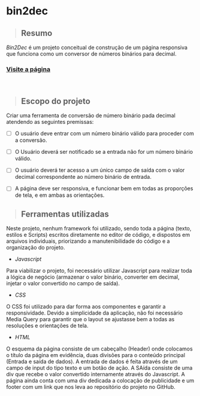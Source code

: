 # bin2dec

> ## Resumo
*Bin2Dec* é um projeto conceitual de construção de um página responsiva que funciona como um conversor de números binários para decimal.

### [Visite a página](https://fabbiodiaz.github.io/bin2dec)
<br>

> ## Escopo do projeto
Criar uma ferramenta de conversão de número binário pada decimal atendendo as seguintes premissas:
-   [ ] O usuário deve entrar com um número binário válido para proceder com a conversão.
-   [ ] O Usuário deverá ser notificado se a entrada não for um número binário válido.
-   [ ] O usuário deverá ter acesso a um único campo de saída com o valor decimal correspondente ao número binário de entrada.
-   [ ] A página deve ser responsiva, e funcionar bem em todas as proporções de tela, e em ambas as orientações.


> ## Ferramentas utilizadas
Neste projeto, nenhum framework foi utilizado, sendo toda a página (texto, estilos e Scripts) escritos diretamente no editor de código, e dispostos em arquivos individuais,
priorizando a manutenibilidade do código e a organização do projeto.
* *Javascript*

Para viabilizar o projeto, foi necessário utilizar Javascript para realizar toda a lógica de negócio (armazenar o valor binário, converter em decimal, injetar o valor convertido no campo de saída).

* *CSS*

O CSS foi utilizado para dar forma aos componentes e garantir a responsividade. Devido a simplicidade da aplicação, não foi necessário Media Query para garantir que o layout se ajustasse bem a todas as resoluções e orientações de tela.

* *HTML*

O esquema da página consiste de um cabeçalho (Header) onde colocamos o título da página em evidência, duas divisões para o conteúdo principal (Entrada e saída de dados). A entrada de dados é feita através de um campo de input do tipo texto e um botão de ação. A SAída consiste de uma div que recebe o valor convertido internamente através do Javascript.
A página ainda conta com uma div dedicada a colocação de publicidade e um footer com um link que nos leva ao repositório do projeto no GitHub.
